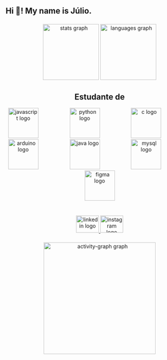<h2 align="left">Hi 👋! My name is Júlio.</h2>

###

<div align="center">
  <img src="https://github-readme-stats.vercel.app/api?username=Julio5630&hide_title=false&hide_rank=false&show_icons=true&include_all_commits=true&count_private=true&disable_animations=false&theme=dracula&locale=en&hide_border=false" height="150" alt="stats graph"  />
  <img src="https://github-readme-stats.vercel.app/api/top-langs?username=Julio5630&locale=en&hide_title=false&layout=compact&card_width=320&langs_count=12&theme=dracula&hide_border=false" height="150" alt="languages graph"  />
</div>

###
<h2 align="center">Estudante de</h2>

<div align="center">
  <img src="https://cdn.jsdelivr.net/gh/devicons/devicon/icons/javascript/javascript-original.svg" height="81" alt="javascript logo"  />
  <img width="76" />
  <img src="https://cdn.jsdelivr.net/gh/devicons/devicon/icons/python/python-original.svg" height="81" alt="python logo"  />
  <img width="76" />
  <img src="https://cdn.jsdelivr.net/gh/devicons/devicon/icons/c/c-original.svg" height="81" alt="c logo"  />
  <img width="76" />
  <img src="https://cdn.jsdelivr.net/gh/devicons/devicon/icons/arduino/arduino-original.svg" height="81" alt="arduino logo"  />
  <img width="76" />
  <img src="https://cdn.jsdelivr.net/gh/devicons/devicon/icons/java/java-original.svg" height="81" alt="java logo"  />
  <img width="76" />
  <img src="https://cdn.jsdelivr.net/gh/devicons/devicon/icons/mysql/mysql-original.svg" height="81" alt="mysql logo"  />
  <img width="76" />
  <img src="https://cdn.jsdelivr.net/gh/devicons/devicon/icons/figma/figma-original.svg" height="81" alt="figma logo"  />
</div>

###

<br clear="both">

<div align="center">
  <a href="https://www.linkedin.com/in/julioferreira/" target="_blank">
    <img src="https://raw.githubusercontent.com/maurodesouza/profile-readme-generator/master/src/assets/icons/social/linkedin/default.svg" width="61" height="46" alt="linkedin logo"  />
  </a>
  <a href="https://www.instagram.com/julio_ferreira002/" target="_blank">
    <img src="https://raw.githubusercontent.com/maurodesouza/profile-readme-generator/master/src/assets/icons/social/instagram/default.svg" width="61" height="46" alt="instagram logo"  />
  </a>
</div>


###

<div align="center">
  <img src="https://github-readme-activity-graph.vercel.app/graph?username=Julio5630&radius=16&theme=react&area=true&order=5" height="300" alt="activity-graph graph"  />
</div>

###


